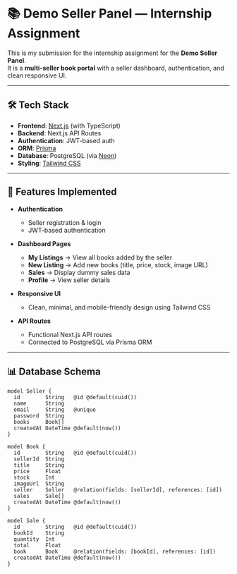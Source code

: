 # 📚 Demo Seller Panel — Internship Assignment

This is my submission for the internship assignment for the **Demo Seller Panel**.  
It is a **multi-seller book portal** with a seller dashboard, authentication, and clean responsive UI.

---

## 🛠 Tech Stack

- **Frontend**: [Next.js](https://nextjs.org/) (with TypeScript)
- **Backend**: Next.js API Routes
- **Authentication**: JWT-based auth
- **ORM**: [Prisma](https://www.prisma.io/)
- **Database**: PostgreSQL (via [Neon](https://neon.tech/))
- **Styling**: [Tailwind CSS](https://tailwindcss.com/)

---

## 📄 Features Implemented

- **Authentication**

  - Seller registration & login
  - JWT-based authentication

- **Dashboard Pages**

  - **My Listings** → View all books added by the seller
  - **New Listing** → Add new books (title, price, stock, image URL)
  - **Sales** → Display dummy sales data
  - **Profile** → View seller details

- **Responsive UI**

  - Clean, minimal, and mobile-friendly design using Tailwind CSS

- **API Routes**
  - Functional Next.js API routes
  - Connected to PostgreSQL via Prisma ORM

---

## 📊 Database Schema

```prisma
model Seller {
  id        String   @id @default(cuid())
  name      String
  email     String   @unique
  password  String
  books     Book[]
  createdAt DateTime @default(now())
}

model Book {
  id        String   @id @default(cuid())
  sellerId  String
  title     String
  price     Float
  stock     Int
  imageUrl  String
  seller    Seller   @relation(fields: [sellerId], references: [id])
  sales     Sale[]
  createdAt DateTime @default(now())
}

model Sale {
  id        String   @id @default(cuid())
  bookId    String
  quantity  Int
  total     Float
  book      Book     @relation(fields: [bookId], references: [id])
  createdAt DateTime @default(now())
}
```
